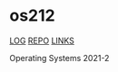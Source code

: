 # os212
[LOG](TXT/mylog.txt)
[REPO](https://github.com/tantraluhur/os212)
[LINKS](links.md)

Operating Systems 2021-2

